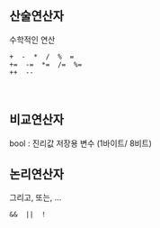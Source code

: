## 산술연산자
수학적인 연산
```
+  -  *  /  %  =
+=  -=  *=  /=  %=
++  --
```
<br>

## 비교연산자
bool : 진리값 저장용 변수 (1바이트/ 8비트)
<br>

## 논리연산자
그리고, 또는, ...
```
&&  ||  !
```
